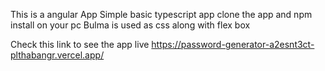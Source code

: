 This is a angular App
Simple basic typescript app
clone the app and npm install on your pc
Bulma is used as css along with flex box

Check this link to see the app live 
https://password-generator-a2esnt3ct-plthabangr.vercel.app/


